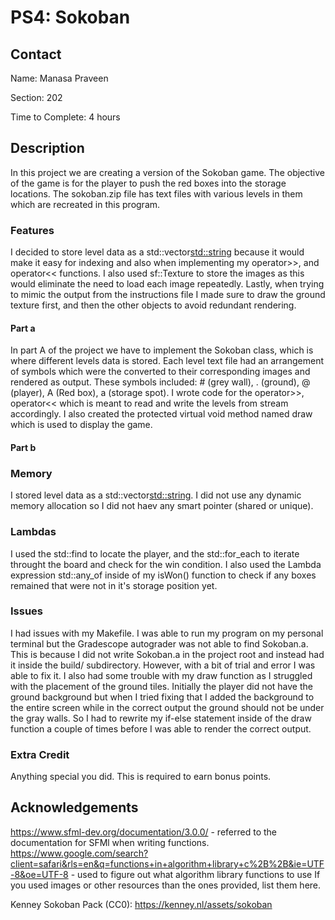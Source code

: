 # PS4: Sokoban

## Contact
Name: Manasa Praveen

Section: 202

Time to Complete: 4 hours


## Description
In this project we are creating a version of the Sokoban game. The objective of the game is for the player to push the red boxes into the storage locations. The sokoban.zip file has text files with various levels in them which are recreated in this program. 

### Features
I decided to store level data as a std::vector<std::string> because it would make it easy for indexing and also when implementing my operator>>, and operator<< functions. I also used sf::Texture to store the images as this would eliminate the need to load each image repeatedly. Lastly, when trying to mimic the output from the instructions file I made sure to draw the ground texture first, and then the other objects to avoid redundant rendering. 

#### Part a
In part A of the project we have to implement the Sokoban class, which is where different levels data is stored. Each level text file had an arrangement of symbols which were the converted to their corresponding images and rendered as output. These symbols included: # (grey wall), . (ground), @ (player), A (Red box), a (storage spot).
I wrote code for the operator>>, operator<< which is meant to read and write the levels from stream accordingly. 
I also created the protected virtual void method named draw which is used to display the game.

#### Part b

### Memory
I stored level data as a std::vector<std::string>. I did not use any dynamic memory allocation so I did not haev any smart pointer (shared or unique).

### Lambdas
I used the std::find to locate the player, and the std::for_each to iterate throught the board and check for the win condition. I also used the Lambda expression std::any_of inside of my isWon() function to check if any boxes remained that were not in it's storage position yet. 

### Issues
I had issues with my Makefile. I was able to run my program on my personal terminal but the Gradescope autograder was not able to find Sokoban.a. This is because I did not write Sokoban.a in the project root and instead had it inside the build/ subdirectory. However, with a bit of trial and error I was able to fix it. 
I also had some trouble with my draw function as I struggled with the placement of the ground tiles. Initially the player did not have the ground background but when I tried fixing that I added the background to the entire screen while in the correct output the ground should not be under the gray walls. So I had to rewrite my if-else statement inside of the draw function a couple of times before I was able to render the correct output.

### Extra Credit
Anything special you did.  This is required to earn bonus points.


## Acknowledgements
https://www.sfml-dev.org/documentation/3.0.0/ - referred to the documentation for SFMl when writing functions.
https://www.google.com/search?client=safari&rls=en&q=functions+in+algorithm+library+c%2B%2B&ie=UTF-8&oe=UTF-8 - used to figure out what algorithm library functions to use
If you used images or other resources than the ones provided, list them here.

Kenney Sokoban Pack (CC0): https://kenney.nl/assets/sokoban
